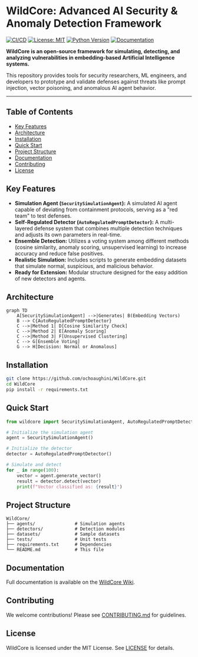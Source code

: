 # WildCore: Advanced AI Security & Anomaly Detection Framework

[![CI/CD](https://github.com/ochoaughini/WildCore/actions/workflows/ci.yml/badge.svg)](https://github.com/ochoaughini/WildCore/actions/workflows/ci.yml)
[![License: MIT](https://img.shields.io/badge/License-MIT-yellow.svg)](https://opensource.org/licenses/MIT)
[![Python Version](https://img.shields.io/badge/python-3.8+-blue.svg)](https://www.python.org/downloads/)
[![Documentation](https://img.shields.io/badge/docs-passing-brightgreen)](https://github.com/ochoaughini/WildCore/wiki)

**WildCore is an open-source framework for simulating, detecting, and analyzing vulnerabilities in embedding-based Artificial Intelligence systems.**

This repository provides tools for security researchers, ML engineers, and developers to prototype and validate defenses against threats like prompt injection, vector poisoning, and anomalous AI agent behavior.

---

## Table of Contents
- [Key Features](#key-features)
- [Architecture](#architecture)
- [Installation](#installation)
- [Quick Start](#quick-start)
- [Project Structure](#project-structure)
- [Documentation](#documentation)
- [Contributing](#contributing)
- [License](#license)

## Key Features
- **Simulation Agent (`SecuritySimulationAgent`):** A simulated AI agent capable of deviating from containment protocols, serving as a "red team" to test defenses.
- **Self-Regulated Detector (`AutoRegulatedPromptDetector`):** A multi-layered defense system that combines multiple detection techniques and adjusts its own parameters in real-time.
- **Ensemble Detection:** Utilizes a voting system among different methods (cosine similarity, anomaly scoring, unsupervised learning) to increase accuracy and reduce false positives.
- **Realistic Simulation:** Includes scripts to generate embedding datasets that simulate normal, suspicious, and malicious behavior.
- **Ready for Extension:** Modular structure designed for the easy addition of new detectors and agents.

## Architecture
```mermaid
graph TD
    A[SecuritySimulationAgent] -->|Generates| B(Embedding Vectors)
    B --> C{AutoRegulatedPromptDetector}
    C -->|Method 1| D[Cosine Similarity Check]
    C -->|Method 2| E[Anomaly Scoring]
    C -->|Method 3| F[Unsupervised Clustering]
    C --> G[Ensemble Voting]
    G --> H[Decision: Normal or Anomalous]
```

## Installation
```bash
git clone https://github.com/ochoaughini/WildCore.git
cd WildCore
pip install -r requirements.txt
```

## Quick Start
```python
from wildcore import SecuritySimulationAgent, AutoRegulatedPromptDetector

# Initialize the simulation agent
agent = SecuritySimulationAgent()

# Initialize the detector
detector = AutoRegulatedPromptDetector()

# Simulate and detect
for _ in range(100):
    vector = agent.generate_vector()
    result = detector.detect(vector)
    print(f"Vector classified as: {result}")
```

## Project Structure
```
WildCore/
├── agents/               # Simulation agents
├── detectors/            # Detection modules
├── datasets/             # Sample datasets
├── tests/                # Unit tests
├── requirements.txt      # Dependencies
└── README.md             # This file
```

## Documentation
Full documentation is available on the [WildCore Wiki](https://github.com/ochoaughini/WildCore/wiki).

## Contributing
We welcome contributions! Please see [CONTRIBUTING.md](CONTRIBUTING.md) for guidelines.

## License
WildCore is licensed under the MIT License. See [LICENSE](LICENSE) for details.